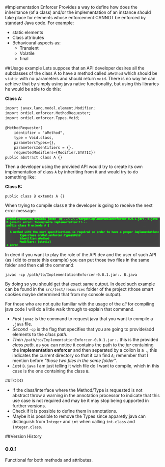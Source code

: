 #Implementation Enforcer
Provides a way to define how does the inheritance (of a class) and/or the implementation of an instance should take place for elements whose enforcement CANNOT be enforced by standard Java code. For example:

* static elements
* Class attributes
* Behavioural aspects as:
	* Transient
	* Volatile
	* final  

##Usage example
Lets suppose that an API developer desires all the subclasses of the class A to have a method called `aMethod` which should be `static` with no parameters and should return `void`. There is no way he can achieve that by simply using java native functionality, but using this libraries he would be able to do this: 

**Class A:**

	import javax.lang.model.element.Modifier;
	import ordiel.enforcer.MethodRequester;
	import ordiel.enforcer.Types.Void;

	@MethodRequester(
		identifier = "aMethod", 
		type = Void.class, 
		parametersTypes={}, 
		parametersIdentifiers = {}, 	
		requestedModifiers={Modifier.STATIC})
	public abstract class A {}
	
Then a developer using the provided API would try to create its own implementation of class `A` by inheriting from it and would try to do something like:

**Class B:**

    public class B extends A {}
    
When trying to compile class `B` the developer is going to receive the next error message: 

![Console output](doc/resources/images/compilation-output.png)

In deed if you want to play the role of the API dev and the user of such API (as I did to create this example) you can put those two files in the same folder and then call the command:

	javac -cp /path/to/ImplementationEnforcer-0.0.1.jar:. B.java
	
By doing so you should get that exact same output. In deed such example can be found in the `src/test/resources` folder of the project (those smart cookies maybe determined that from my console output).

For those who are not quite familiar with the usage of the *cli* for compiling java code I will do a little walk through to explain that command. 

* *First* `javac` is the command to request java that you want to compile a `.java` file. 
* *Second* `-cp` is the flag that specifies that you are going to provide/add elements to the *class path*. 
* *Then* `/path/to/ImplementationEnforcer-0.0.1.jar:.` this is the provided *class path*, as you can notice it contains the path to the *jar* containing the **implementation enforcer** and then separated by a collon is a `.`, this indicates the current directory so that it can find `A`; remember that I mention before *"those two files in the same folder"*. 
* *Last* `B.java` I am just telling it wich file do I want to compile, which in this case is the one containing the class `B`.

##TODO
* If the class/interface where the Method/Type is requested is not abstract throw a warning in the annotation processor to indicate that this use case is not required and may be it may stop being supported in further versions.
* Check if it is possible to define them in annotations.
* Maybe it is possible to remove the Types since apparetly java can distinguish from `Integer` and `int` when calling `int.class` and `Integer.class`.

##Version History
### 0.0.1
Functional for both methods and attributes.


